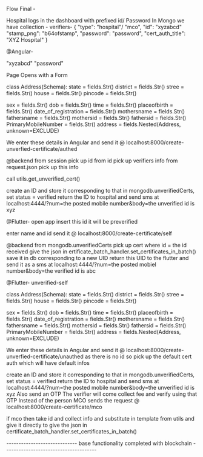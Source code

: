 
Flow Final -

Hospital logs in the dashboard with prefixed id/ Password
In Mongo we have collection -
verifiers-
{
    "type": "hospital"/ "mco",
    "id": "xyzabcd"
    "stamp_png": "b64ofstamp",
    "password": "password",
    "cert_auth_title": "XYZ Hospital"
}

@Angular-

"xyzabcd"
"password"

Page Opens with a Form

class Address(Schema):
    state = fields.Str()
    district = fields.Str()
    stree = fields.Str()
    house = fields.Str()
    pincode = fields.Str()


sex = fields.Str()
dob = fields.Str()
time = fields.Str()
placeofbirth = fields.Str()
date_of_registration = fields.Str()
mothersname = fields.Str()
fathersname = fields.Str()
mothersid = fields.Str()
fathersid = fields.Str()
PrimaryMobileNumber = fields.Str()
address = fields.Nested(Address, unknown=EXCLUDE)

We enter these details in Angular and send it @ localhost:8000/create-unverfied-certificate/authed

@backend
from session pick up id
from id pick up verifiers info
from request.json pick up this info

call utils.get_unverified_cert()

create an ID and store it corresponding to that in mongodb.unverifiedCerts, set status = verified
return the ID to hospital and send sms at localhost:4444/?num=the posted mobile number&body=the unverified id is xyz


@Flutter-
open app
insert this id
it will be preverified

enter name and id send it @ localhost:8000/create-certificate/self

@backend
from mongodb.unverifiedCerts pick up cert where id = the id received
give the json in ertificate_batch_handler.set_certificates_in_batch()
save it in db corresponding to a new UID
return this UID to the flutter
and send it as a sms at localhost:4444/?num=the posted mobiel number&body=the verified id is abc

@Flutter-
unverified-self

class Address(Schema):
    state = fields.Str()
    district = fields.Str()
    stree = fields.Str()
    house = fields.Str()
    pincode = fields.Str()


sex = fields.Str()
dob = fields.Str()
time = fields.Str()
placeofbirth = fields.Str()
date_of_registration = fields.Str()
mothersname = fields.Str()
fathersname = fields.Str()
mothersid = fields.Str()
fathersid = fields.Str()
PrimaryMobileNumber = fields.Str()
address = fields.Nested(Address, unknown=EXCLUDE)

We enter these details in Angular and send it @ localhost:8000/create-unverfied-certificate/unauthed
as there is no id so pick up the default cert auth
which will have default infos

create an ID and store it corresponding to that in mongodb.unverifiedCerts, set status = verified
return the ID to hospital and send sms at localhost:4444/?num=the posted mobile number&body=the unverified id is xyz
Also send an OTP
The verifier will come collect fee and verify using that OTP
Instead of the person MCO sends the request @ localhost:8000/create-certificate/mco

if mco then take id and collect info and substitute in template from utils and give it directly to 
give the json in certificate_batch_handler.set_certificates_in_batch()

----------------------------- base functionality completed with blockchain --------------------------------------
